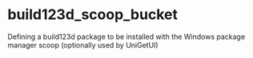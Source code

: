 # build123d_scoop_bucket
Defining a build123d package to be installed with the Windows package manager scoop (optionally used by UniGetUI)
